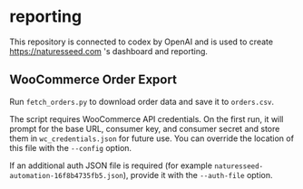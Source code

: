 # reporting

This repository is connected to codex by OpenAI and is used to create https://naturesseed.com 's dashboard and reporting.

## WooCommerce Order Export

Run `fetch_orders.py` to download order data and save it to `orders.csv`.

The script requires WooCommerce API credentials. On the first run, it will
prompt for the base URL, consumer key, and consumer secret and store them in
`wc_credentials.json` for future use. You can override the location of this
file with the `--config` option.

If an additional auth JSON file is required (for example
`naturesseed-automation-16f8b4735fb5.json`), provide it with the `--auth-file`
option.
